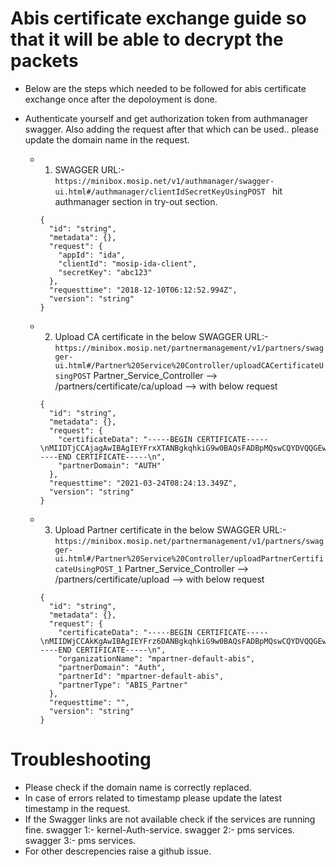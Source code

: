 # Abis certificate exchange guide so that it will be able to decrypt the packets

* Below are the steps which needed to be followed for abis certificate exchange once after the depoloyment is done.

- Authenticate yourself and get authorization token from authmanager swagger. Also adding the request after that which can be used.. please update the domain name in the request.

  * 1. SWAGGER URL:- ```https://minibox.mosip.net/v1/authmanager/swagger-ui.html#/authmanager/clientIdSecretKeyUsingPOST ```  hit authmanager section in try-out section.
	```
	{
	  "id": "string",
	  "metadata": {},
	  "request": {
	    "appId": "ida",
	    "clientId": "mosip-ida-client",
	    "secretKey": "abc123"
	  },
	  "requesttime": "2018-12-10T06:12:52.994Z",
	  "version": "string"
	}
	```
  * 2. Upload CA certificate in the below SWAGGER URL:- ```https://minibox.mosip.net/partnermanagement/v1/partners/swagger-ui.html#/Partner%20Service%20Controller/uploadCACertificateUsingPOST``` Partner_Service_Controller --> /partners/certificate/ca/upload --> with below request
	```
	{
	  "id": "string",
	  "metadata": {},
	  "request": {
	    "certificateData": "-----BEGIN CERTIFICATE-----\nMIIDTjCCAjagAwIBAgIEYFrxXTANBgkqhkiG9w0BAQsFADBpMQswCQYDVQQGEwJJ\nTjESMBAGA1UECAwJS2FybmF0YWthMRIwEAYDVQQHDAlCYW5nYWxvcmUxHjAcBgNV\nBAoMFW1wYXJ0bmVyLWRlZmF1bHQtYWJpczESMBAGA1UEAwwJYWJpcy1yb290MB4X\nDTIxMDMyNDA3NTkyNVoXDTIyMDMyNDA3NTkyNVowaTELMAkGA1UEBhMCSU4xEjAQ\nBgNVBAgMCUthcm5hdGFrYTESMBAGA1UEBwwJQmFuZ2Fsb3JlMR4wHAYDVQQKDBVt\ncGFydG5lci1kZWZhdWx0LWFiaXMxEjAQBgNVBAMMCWFiaXMtcm9vdDCCASIwDQYJ\nKoZIhvcNAQEBBQADggEPADCCAQoCggEBANkwlDzNZTBi1fBF4GU4qFAJ3S+Ca0Kf\ngfvg93rQlZ5LBTnZFwAxpCZtGHYb7vkqM9e7adYGC48EPWI0A+48QmF3Z6vSBXg9\nKckINa/vFCTEYrctMHS8CcBjWBf9agJq4+wWqNu8sYHD9pOzDf1uMbQJTI5VvgGx\nv890pZrXdIrR4MPTLB0rkl2sVOqbG7bts0Eqh8TO86126CDzoDrtBCj3RBP/j/dg\nBmz7LWFkG6/by+mXzdZcS46v7P/Q366WrDbMCCtjKIRAA0HQD3vdKT0V03Eiw/EU\nVxVh9sdbkO5h/T8VWI7ghEjr4PpJXPYWRbVlt6uPDpbX+yEiOWG/SsMCAwEAATAN\nBgkqhkiG9w0BAQsFAAOCAQEAEj42FlN8LnNPv3iWttydxm9kEJemyJdw8nPLCC4y\nxigXrcxPgNcoJiDBXLIAwhTmPK1hdn/BndAeUsX8mauuzf4V7Ydw1a999s8Vsj8S\nOLa8voXAE2sjdYZm0cYID0y/ak3+ZrKqCXP6bcmPOLz2plnGJB7TUQ+d8gZXsLA6\nCoopaJOlNM4jPNbX/k30vfFmyrXm2++5stErrSOix25J79DGdmJH896/pmGmB60/\nXGnpyESrVTbhTE+cx0gDHdq5T47qHcXM6CVuH/uYNy5iLCaBRzVQ043gFj3ioym1\nnZ60dsvdG8nEENBu9SzN3Mn24pz0BQ99Qn5ymsQwYAEeDQ==\n-----END CERTIFICATE-----\n",
	    "partnerDomain": "AUTH"
	  },
	  "requesttime": "2021-03-24T08:24:13.349Z",
	  "version": "string"
	}
	```
  * 3. Upload Partner certificate in the below SWAGGER URL:- ```https://minibox.mosip.net/partnermanagement/v1/partners/swagger-ui.html#/Partner%20Service%20Controller/uploadPartnerCertificateUsingPOST_1``` Partner_Service_Controller --> /partners/certificate/upload --> with below request
	```
	{
	  "id": "string",
	  "metadata": {},
	  "request": {
	    "certificateData": "-----BEGIN CERTIFICATE-----\nMIIDWjCCAkKgAwIBAgIEYFrz6DANBgkqhkiG9w0BAQsFADBpMQswCQYDVQQGEwJJ\nTjESMBAGA1UECAwJS2FybmF0YWthMRIwEAYDVQQHDAlCYW5nYWxvcmUxHjAcBgNV\nBAoMFW1wYXJ0bmVyLWRlZmF1bHQtYWJpczESMBAGA1UEAwwJYWJpcy1yb290MB4X\nDTIxMDMyNDA4MTAxNloXDTIyMDMyNDA4MTAxNlowdTELMAkGA1UEBhMCSU4xEjAQ\nBgNVBAgMCUthcm5hdGFrYTESMBAGA1UEBwwJQmFuZ2Fsb3JlMR4wHAYDVQQKDBVt\ncGFydG5lci1kZWZhdWx0LWFiaXMxHjAcBgNVBAMMFW1wYXJ0bmVyLWRlZmF1bHQt\nYWJpczCCASIwDQYJKoZIhvcNAQEBBQADggEPADCCAQoCggEBAKuA8CuDIRQCUCl9\nyVh/dGOb/CiMnbcL/lsLq+VeYo51yyycj5kH2wuTlnXRZAOJklCvhAIJP68q799S\nW+aMr+pOLm4rCgMfPD30UVdcmza+dPfl7A3/YZ5UjALOqjVMmwcUxmh1k5yL9QRo\n1LNLCGkwd0hfgT35Y9sC0CDxD3aOesaz0oP9dkGETpcv8nMW4VxWHvOekup1gqAi\nEn1VBat6qVGjwBNKAVkq75Q8P477DyT+t9NRs9IW68ZQXvR+VQvofDNDk8PshXVQ\nMjesEgQHs7bIhTb6hAmGJsQM97yBAA6+EEGGqvLTZDDXjTAtdNZpjml0jaaMnURl\nzF+qh08CAwEAATANBgkqhkiG9w0BAQsFAAOCAQEAjdfHjKlrt7mV0MomYO7KkuCc\naCscPAN74UZaCMRE5pXixeQVctsWE/KI7KdmJwZWqZvQrb/AX4VwZu5A1zcDNOJ6\nB7UaDePCMBXRPcyUAAWWwr0AtV0JkEei3d2TbqiPXqlCM1fvvkKQqGZxa61CvSdN\nz2XmY9W09gbAgkMx3svv6MHpZlJuWY8OZVr0ID1hW+ajEoCf5Adv2Iwuogg/Hs9D\nlhhvYg4GzU/qWE9vFYO52UqtVPfrzQZTPBQE5Hrg0a32HBOwL3vu0ms2gf1lEt23\nEf/8TZA5kT/0bMYlB6heGjIKEC90tEv645jbkgJoCI+GgazTTe9wYHXmgz9oPw==\n-----END CERTIFICATE-----\n",
	    "organizationName": "mpartner-default-abis",
	    "partnerDomain": "Auth",
	    "partnerId": "mpartner-default-abis",
	    "partnerType": "ABIS_Partner"
	  },
	  "requesttime": "",
	  "version": "string"
	}

# Troubleshooting

- Please check if the domain name is correctly replaced.
- In case of errors related to timestamp please update the latest timestamp in the request.
- If the Swagger links are not available check if the services are running fine. 
	swagger 1:- kernel-Auth-service.
	swagger 2:- pms services.
	swagger 3:- pms services.
- For other descrepencies raise a github issue.
